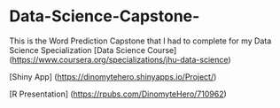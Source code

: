 # Data-Science-Capstone-

This is the Word Prediction Capstone that I had to complete for my Data Science Specialization
[Data Science Course] (https://www.coursera.org/specializations/jhu-data-science)

[Shiny App] (https://dinomytehero.shinyapps.io/Project/)

[R Presentation] (https://rpubs.com/DinomyteHero/710962)

